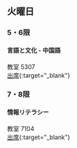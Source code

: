 ## 火曜日
### 5・6限
#### 言語と文化 - 中国語
教室 5307  
[出席](https://attendance.is.it-chiba.ac.jp/attendance/class_room/5307){:target="_blank"}
### 7・8限
#### 情報リテラシー
教室 7104  
[出席](https://attendance.is.it-chiba.ac.jp/attendance/class_room/7104){:target="_blank"}
